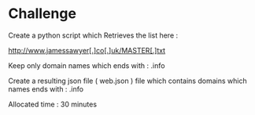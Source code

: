 # Challenge

Create a python script which Retrieves the list here :

http://www.jamessawyer[.]co[.]uk/MASTER[.]txt

Keep only domain names which ends with : .info 

Create a resulting json file ( web.json ) file which contains domains which names ends with  : .info

Allocated time : 30 minutes
